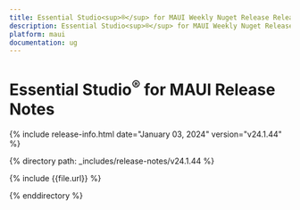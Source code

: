 ```yaml
---
title: Essential Studio<sup>®</sup> for MAUI Weekly Nuget Release Release Notes  
description: Essential Studio<sup>®</sup> for MAUI Weekly Nuget Release Release Notes  
platform: maui
documentation: ug
---
```


# Essential Studio<sup>®</sup> for MAUI  Release Notes  

{% include release-info.html date="January 03, 2024"  version="v24.1.44" %} 

{% directory path: _includes/release-notes/v24.1.44 %}

{% include {{file.url}} %}

{% enddirectory %}